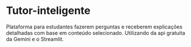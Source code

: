 # Tutor-inteligente
Plataforma para estudantes fazerem perguntas e receberem explicações detalhadas com base em conteúdo selecionado. Utilizando da api gratuita da Gemini e o Streamlit.
